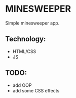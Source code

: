 # MINESWEEPER

Simple minesweeper app.

## Technology:

- HTML/CSS
- JS

## TODO:

- add OOP
- add some CSS effects